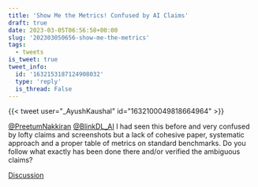 ```yaml
---
title: 'Show Me the Metrics! Confused by AI Claims'
draft: true
date: 2023-03-05T06:56:58+00:00
slug: '202303050656-show-me-the-metrics'
tags:
  - tweets
is_tweet: true
tweet_info:
  id: '1632153187124908032'
  type: 'reply'
  is_thread: False
---
```




{{< tweet user="_AyushKaushal" id="1632100049818664964" >}}

[@PreetumNakkiran](https://x.com/PreetumNakkiran) [@BlinkDL_AI](https://x.com/BlinkDL_AI) I had seen this before and very confused by lofty claims and screenshots but a lack of cohesive paper, systematic approach and a proper table of metrics on standard benchmarks. Do you follow what exactly has been done there and/or verified the ambiguous claims?

[Discussion](https://x.com/sytelus/status/1632153187124908032)
